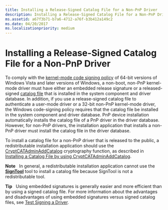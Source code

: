 ```yaml
---
title: Installing a Release-Signed Catalog File for a Non-PnP Driver
description: Installing a Release-Signed Catalog File for a Non-PnP Driver
ms.assetid: a67f3b71-b7a6-4712-a76f-b3b412a149c2
ms.date: 04/20/2017
ms.localizationpriority: medium
---
```


# Installing a Release-Signed Catalog File for a Non-PnP Driver


To comply with the [kernel-mode code signing policy](kernel-mode-code-signing-policy--windows-vista-and-later-.md) of 64-bit versions of Windows Vista and later versions of Windows, a non-boot, non-PnP kernel-mode driver must have either an embedded release signature or a released-signed [catalog file](catalog-files.md) that is installed in the system component and driver database. In addition, if you use a release-signed catalog file to authenticate a user-mode driver or a 32-bit non-PnP kernel-mode driver, the Windows code-signing policy requires that the catalog file be installed in the system component and driver database. PnP device installation automatically installs the catalog file of a PnP driver in the driver database. However, for non-PnP drivers, the installation application that installs a non-PnP driver must install the catalog file in the driver database.

To install a catalog file for a non-PnP driver that is released to the public, a redistributable installation application should use the [CryptCATAdminAddCatalog](https://go.microsoft.com/fwlink/p/?linkid=104926) cryptography function, as described in [Installing a Catalog File by using CryptCATAdminAddCatalog](installing-a-catalog-file-by-using-cryptcatadminaddcatalog.md).

**Note**   In general, a redistributable installation application cannot use the [**SignTool**](https://docs.microsoft.com/windows-hardware/drivers/devtest/signtool) tool to install a catalog file because SignTool is not a redistributable tool.

 

**Tip**   Using embedded signatures is generally easier and more efficient than by using a signed catalog file. For more information about the advantages and disadvantages of using embedded signatures versus signed catalog files, see [Test Signing a Driver](https://docs.microsoft.com/windows-hardware/drivers).

 

 

 





